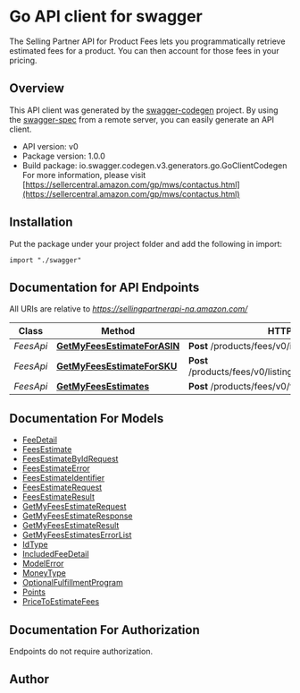 # Go API client for swagger

The Selling Partner API for Product Fees lets you programmatically retrieve estimated fees for a product. You can then account for those fees in your pricing.

## Overview
This API client was generated by the [swagger-codegen](https://github.com/swagger-api/swagger-codegen) project.  By using the [swagger-spec](https://github.com/swagger-api/swagger-spec) from a remote server, you can easily generate an API client.

- API version: v0
- Package version: 1.0.0
- Build package: io.swagger.codegen.v3.generators.go.GoClientCodegen
For more information, please visit [https://sellercentral.amazon.com/gp/mws/contactus.html](https://sellercentral.amazon.com/gp/mws/contactus.html)

## Installation
Put the package under your project folder and add the following in import:
```golang
import "./swagger"
```

## Documentation for API Endpoints

All URIs are relative to *https://sellingpartnerapi-na.amazon.com/*

Class | Method | HTTP request | Description
------------ | ------------- | ------------- | -------------
*FeesApi* | [**GetMyFeesEstimateForASIN**](docs/FeesApi.md#getmyfeesestimateforasin) | **Post** /products/fees/v0/items/{Asin}/feesEstimate | 
*FeesApi* | [**GetMyFeesEstimateForSKU**](docs/FeesApi.md#getmyfeesestimateforsku) | **Post** /products/fees/v0/listings/{SellerSKU}/feesEstimate | 
*FeesApi* | [**GetMyFeesEstimates**](docs/FeesApi.md#getmyfeesestimates) | **Post** /products/fees/v0/feesEstimate | 

## Documentation For Models

 - [FeeDetail](docs/FeeDetail.md)
 - [FeesEstimate](docs/FeesEstimate.md)
 - [FeesEstimateByIdRequest](docs/FeesEstimateByIdRequest.md)
 - [FeesEstimateError](docs/FeesEstimateError.md)
 - [FeesEstimateIdentifier](docs/FeesEstimateIdentifier.md)
 - [FeesEstimateRequest](docs/FeesEstimateRequest.md)
 - [FeesEstimateResult](docs/FeesEstimateResult.md)
 - [GetMyFeesEstimateRequest](docs/GetMyFeesEstimateRequest.md)
 - [GetMyFeesEstimateResponse](docs/GetMyFeesEstimateResponse.md)
 - [GetMyFeesEstimateResult](docs/GetMyFeesEstimateResult.md)
 - [GetMyFeesEstimatesErrorList](docs/GetMyFeesEstimatesErrorList.md)
 - [IdType](docs/IdType.md)
 - [IncludedFeeDetail](docs/IncludedFeeDetail.md)
 - [ModelError](docs/ModelError.md)
 - [MoneyType](docs/MoneyType.md)
 - [OptionalFulfillmentProgram](docs/OptionalFulfillmentProgram.md)
 - [Points](docs/Points.md)
 - [PriceToEstimateFees](docs/PriceToEstimateFees.md)

## Documentation For Authorization
 Endpoints do not require authorization.


## Author


